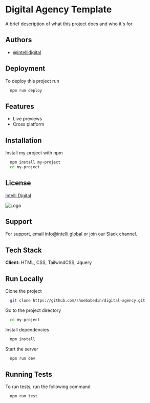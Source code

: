 # Digital Agency Template

A brief description of what this project does and who it's for

## Authors

- [@intellidigital](https://intellidigital.com/)

## Deployment

To deploy this project run

```bash
  npm run deploy
```

## Features

- Live previews
- Cross platform

## Installation

Install my-project with npm

```bash
  npm install my-project
  cd my-project
```

## License

[Intelli Digital](https://intellidigital.com/)

![Logo](https://intellidigital.com/assets/logo.png)

## Support

For support, email info@intelli.global or join our Slack channel.

## Tech Stack

**Client:** HTML, CSS, TailwindCSS, Jquery

## Run Locally

Clone the project

```bash
  git clone https://github.com/shoebabedin/digital-agency.git
```

Go to the project directory

```bash
  cd my-project
```

Install dependencies

```bash
  npm install
```

Start the server

```bash
  npm run dev
```

## Running Tests

To run tests, run the following command

```bash
  npm run test
```
